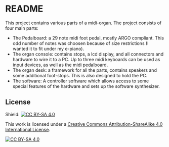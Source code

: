 README
======

This project contains various parts of a midi-organ. The project consists of four
main parts:

- The Pedalboard: a 29 note midi foot pedal, mostly ARGO compliant. This odd number of notes
  was choosen because of size restrictions (I wanted it to fit under my e-piano).
- The organ console: contains stops, a lcd display, and all connectors and hardware to wire it to a PC.
  Up to three midi keyboards can be used as input devices, as well as the midi pedalboard.
- The organ desk: a framework for all the parts, contains speakers and some additional foot-stops.
  This is also designed to hold the PC. 
- The software: A controller software which allows access to some special features of the hardware
  and sets up the software synthesizer.

License
-------
Shield: [![CC BY-SA 4.0][cc-by-sa-shield]][cc-by-sa]

This work is licensed under a
[Creative Commons Attribution-ShareAlike 4.0 International License][cc-by-sa].

[![CC BY-SA 4.0][cc-by-sa-image]][cc-by-sa]

[cc-by-sa]: http://creativecommons.org/licenses/by-sa/4.0/
[cc-by-sa-image]: https://licensebuttons.net/l/by-sa/4.0/88x31.png
[cc-by-sa-shield]: https://img.shields.io/badge/License-CC%20BY--SA%204.0-lightgrey.svg
